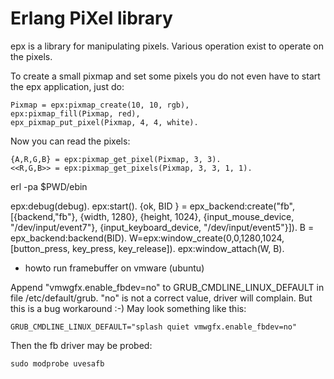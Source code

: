 Erlang PiXel library
====================

epx is a library for manipulating pixels. Various operation exist
to operate on the pixels.

To create a small pixmap and set some pixels you do not even have to
start the epx application, just do:

    Pixmap = epx:pixmap_create(10, 10, rgb),
    epx:pixmap_fill(Pixmap, red),
    epx_pixmap_put_pixel(Pixmap, 4, 4, white).

Now you can read the pixels:
 
    {A,R,G,B} = epx:pixmap_get_pixel(Pixmap, 3, 3).
    <<R,G,B>> = epx:pixmap_get_pixels(Pixmap, 3, 3, 1, 1).




erl -pa $PWD/ebin 

epx:debug(debug).
epx:start().
{ok, BID } = epx_backend:create("fb", [{backend,"fb"}, {width, 1280}, {height, 1024}, {input_mouse_device, "/dev/input/event7"}, {input_keyboard_device, "/dev/input/event5"}]).
B = epx_backend:backend(BID).
W=epx:window_create(0,0,1280,1024, [button_press, key_press, key_release]).
epx:window_attach(W, B).


* howto run framebuffer on vmware (ubuntu)

Append "vmwgfx.enable_fbdev=no" to GRUB_CMDLINE_LINUX_DEFAULT in
file /etc/default/grub.
"no" is not a correct value, driver will complain. But this
is a bug workaround :-)
May look something like this:

    GRUB_CMDLINE_LINUX_DEFAULT="splash quiet vmwgfx.enable_fbdev=no"

Then the fb driver may be probed:

    sudo modprobe uvesafb
